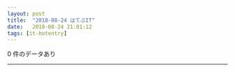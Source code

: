 ```yaml
---
layout: post
title:  "2018-08-24 はてぶIT"
date:   2018-08-24 21:01:12
tags: [it-hotentry]
---
```

0 件のデータあり

<hr>
